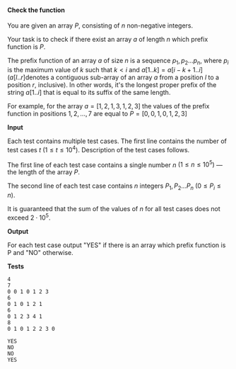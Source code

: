 #### Check the function

You are given an array $P$, consisting of $n$ non-negative integers. 

Your task is to check if there exist an array $a$ of length $n$ which prefix function is $P$.

The prefix function of an array $a$ of size $n$ is a sequence $p_{1},p_{2}...p_{n}$, where $p_{i}$ is the maximum value of $k$ such that $k<i$ and $a[1..k] = a[i-k+1..i]$ ($a[l..r]$denotes a contiguous sub-array of an array $a$ from a position $l$ to a position $r$, inclusive). In other words, it's the longest proper prefix of the string $a[1..i]$ that is equal to its suffix of the same length.

For example, for the array $a = [1,2,1,3,1,2,3]$ the values of the prefix function in positions $1,2,...,7$ are equal to $P=[0,0,1,0,1,2,3]$

**Input**

Each test contains multiple test cases. The first line contains the number of test cases $t \ (1 \le t≤10^4 )$. Description of the test cases follows. 

The first line of each test case contains a single number $n$ $(1 \le n \le 10^{5})$ — the length of the array $P$.

The second line of each test case contains $n$ integers $P_{1},P_{2}...P_{n}$ $(0 \le P_{i} ≤ n)$.

It is guaranteed that the sum of the values of $n$ for all test cases does not exceed $2⋅10^{5}$.

**Output**

For each test case output "YES" if there is an array which prefix function is P and "NO" otherwise.

**Tests**

```in
4
7 
0 0 1 0 1 2 3
6
0 1 0 1 2 1
6
0 1 2 3 4 1
8
0 1 0 1 2 2 3 0
```

```
YES
NO
NO
YES
```

